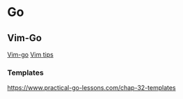 # Go

## Vim-Go

[Vim-go](vimgo.md)
[Vim tips](vimtips.md)


### Templates

https://www.practical-go-lessons.com/chap-32-templates
